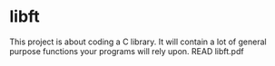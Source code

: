 # libft
This project is about coding a C library.
It will contain a lot of general purpose functions your programs will rely upon.
READ libft.pdf
